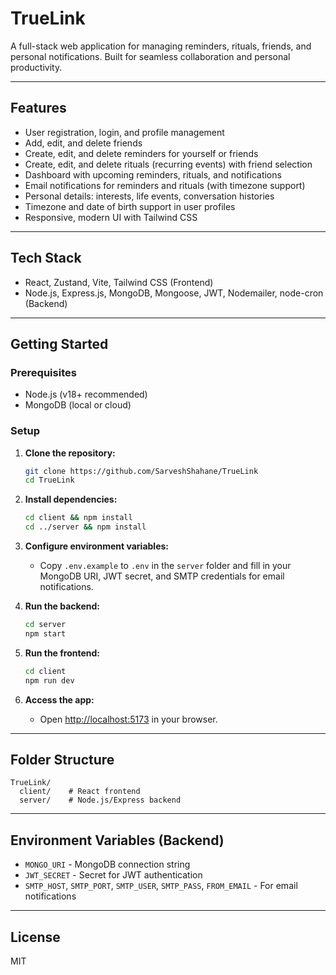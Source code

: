 # TrueLink

A full-stack web application for managing reminders, rituals, friends, and personal notifications. Built for seamless collaboration and personal productivity.

---

## Features

- User registration, login, and profile management
- Add, edit, and delete friends
- Create, edit, and delete reminders for yourself or friends
- Create, edit, and delete rituals (recurring events) with friend selection
- Dashboard with upcoming reminders, rituals, and notifications
- Email notifications for reminders and rituals (with timezone support)
- Personal details: interests, life events, conversation histories
- Timezone and date of birth support in user profiles
- Responsive, modern UI with Tailwind CSS

---

## Tech Stack

- React, Zustand, Vite, Tailwind CSS (Frontend)
- Node.js, Express.js, MongoDB, Mongoose, JWT, Nodemailer, node-cron (Backend)

---

## Getting Started

### Prerequisites
- Node.js (v18+ recommended)
- MongoDB (local or cloud)

### Setup

1. **Clone the repository:**
   ```sh
   git clone https://github.com/SarveshShahane/TrueLink
   cd TrueLink
   ```

2. **Install dependencies:**
   ```sh
   cd client && npm install
   cd ../server && npm install
   ```

3. **Configure environment variables:**
   - Copy `.env.example` to `.env` in the `server` folder and fill in your MongoDB URI, JWT secret, and SMTP credentials for email notifications.

4. **Run the backend:**
   ```sh
   cd server
   npm start
   ```

5. **Run the frontend:**
   ```sh
   cd client
   npm run dev
   ```

6. **Access the app:**
   - Open [http://localhost:5173](http://localhost:5173) in your browser.

---

## Folder Structure

```
TrueLink/
  client/    # React frontend
  server/    # Node.js/Express backend
```

---

## Environment Variables (Backend)
- `MONGO_URI` - MongoDB connection string
- `JWT_SECRET` - Secret for JWT authentication
- `SMTP_HOST`, `SMTP_PORT`, `SMTP_USER`, `SMTP_PASS`, `FROM_EMAIL` - For email notifications

---

## License
MIT



